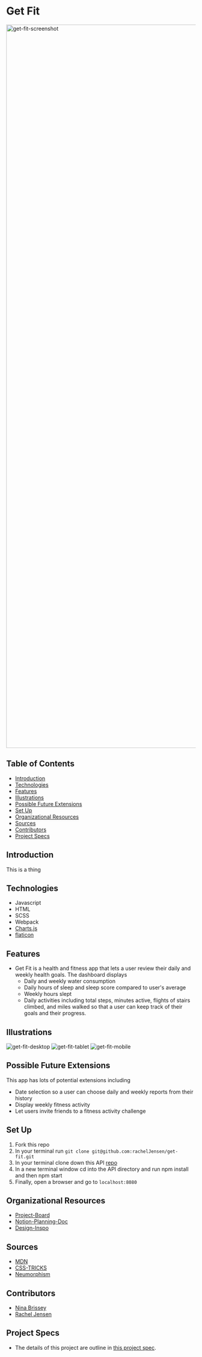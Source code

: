 # Get Fit

<img width="1920" alt="get-fit-screenshot" src="https://user-images.githubusercontent.com/80136642/126420472-c3cda06a-1ffe-4747-9111-9840abf3d671.png">

## Table of Contents

- [Introduction](#introduction)
- [Technologies](#technologies)
- [Features](#features)
- [Illustrations](#illustrations)
- [Possible Future Extensions](#possible-future-extensions)
- [Set Up](#set-up)
- [Organizational Resources](#organizational-resources)
- [Sources](#sources)
- [Contributors](#contributors)
- [Project Specs](#project-specs)

## Introduction

This is a thing

## Technologies

- Javascript
- HTML
- SCSS
- Webpack
- [Charts.js](https://www.chartjs.org/)
- [flaticon](https://www.flaticon.com/)

## Features

- Get Fit is a health and fitness app that lets a user review their daily and weekly health goals. The dashboard displays
  - Daily and weekly water consumption
  - Daily hours of sleep and sleep score compared to user's average
  - Weekly hours slept
  - Daily activities including total steps, minutes active, flights of stairs climbed, and miles walked
    so that a user can keep track of their goals and their progress.

## Illustrations

![get-fit-desktop](https://user-images.githubusercontent.com/80136642/126420322-3c9f5912-b5ee-4cd2-9028-11f68fe2f7b7.gif)
![get-fit-tablet](https://user-images.githubusercontent.com/80136642/126420111-1f1d0285-84c6-45a6-94dc-f9cb51efd868.gif)
![get-fit-mobile](https://user-images.githubusercontent.com/80136642/126420083-041e9209-4b44-4368-bdb8-5ded3b8852ea.gif)

## Possible Future Extensions

This app has lots of potential extensions including

- Date selection so a user can choose daily and weekly reports from their history
- Display weekly fitness activity
- Let users invite friends to a fitness activity challenge

## Set Up

1. Fork this repo
2. In your terminal run `git clone git@github.com:rachelJensen/get-fit.git`
3. In your terminal clone down this API [repo](https://github.com/turingschool-examples/fitlit-api)
4. In a new terminal window cd into the API directory and run npm install and then npm start
5. Finally, open a browser and go to `localhost:8080`

## Organizational Resources

- [Project-Board](https://github.com/rachelJensen/get-fit/projects/1)
- [Notion-Planning-Doc](https://www.notion.so/FitLit-035117de7c0d4216b81eb6bfb18779e2)
- [Design-Inspo](https://miro.com/app/board/o9J_l7WO7i8=/)

## Sources

- [MDN](http://developer.mozilla.org/en-US/)
- [CSS-TRICKS](https://css-tricks.com/)
- [Neumorphism](https://neumorphism.io/#e0e0e0)

## Contributors

- [Nina Brissey](https://github.com/ninabrissey)
- [Rachel Jensen](https://github.com/rachelJensen)

## Project Specs

- The details of this project are outline in [this project spec](http://frontend.turing.io/projects/fitlit.html).
